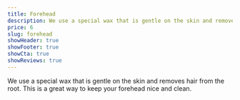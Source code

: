 ```yaml
---
title: Forehead
description: We use a special wax that is gentle on the skin and removes hair from the root. This is a great way to keep your forehead nice and clean.
price: 6
slug: forehead
showHeader: true
showFooter: true
showCta: true
showReviews: true
---
```


We use a special wax that is gentle on the skin and removes hair from the root. This is a great way to keep your forehead nice and clean.
